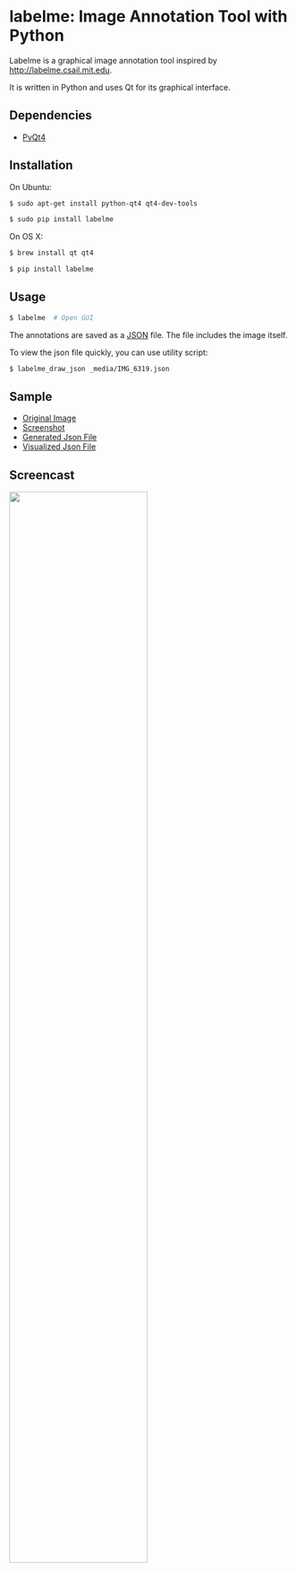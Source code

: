labelme: Image Annotation Tool with Python
==========================================

Labelme is a graphical image annotation tool inspired by <http://labelme.csail.mit.edu>.

It is written in Python and uses Qt for its graphical interface.


Dependencies
------------

- [PyQt4](http://www.riverbankcomputing.co.uk/software/pyqt/intro)


Installation
------------

On Ubuntu:

```bash
$ sudo apt-get install python-qt4 qt4-dev-tools

$ sudo pip install labelme
```

On OS X:

```bash
$ brew install qt qt4

$ pip install labelme
```


Usage
-----

```bash
$ labelme  # Open GUI
```

The annotations are saved as a [JSON](http://www.json.org/) file. The
file includes the image itself.

To view the json file quickly, you can use utility script:

```bash
$ labelme_draw_json _media/IMG_6319.json
```


Sample
------

- [Original Image](https://github.com/wkentaro/labelme/blob/master/_media/IMG_6319.jpg)
- [Screenshot](https://github.com/wkentaro/labelme/blob/master/_media/IMG_6319_screenshot.png)
- [Generated Json File](https://github.com/wkentaro/labelme/blob/master/_media/IMG_6319.json)
- [Visualized Json File](https://github.com/wkentaro/labelme/blob/master/_media/IMG_6319_draw_json.png)


Screencast
----------

<img src="https://github.com/wkentaro/labelme/raw/master/_media/screencast.gif" width="70%"/>
